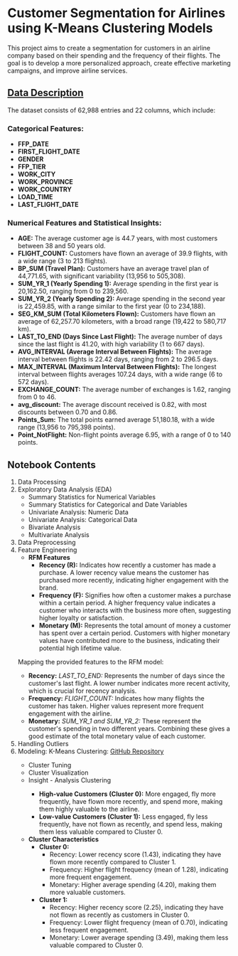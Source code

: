 <!DOCTYPE html>
<html lang="en">
<head>
    <meta charset="UTF-8">
    <meta name="viewport" content="width=device-width, initial-scale=1.0">
  
</head>
<body>

<h1>Customer Segmentation for Airlines using K-Means Clustering Models</h1>

<p>This project aims to create a segmentation for customers in an airline company based on their spending and the frequency of their flights. The goal is to develop a more personalized approach, create effective marketing campaigns, and improve airline services.</p>

<h2><a href="https://github.com/jvontama96/AirlinesCustomerClustering_RFM_KMeans/tree/main/Flight_Dataset">Data Description</a></h2>
<p>The dataset consists of 62,988 entries and 22 columns, which include:</p>

<h3><strong>Categorical Features:</strong></h3>
<ul>
    <li><strong>FFP_DATE</strong></li>
    <li><strong>FIRST_FLIGHT_DATE</strong></li>
    <li><strong>GENDER</strong></li>
    <li><strong>FFP_TIER</strong></li>
    <li><strong>WORK_CITY</strong></li>
    <li><strong>WORK_PROVINCE</strong></li>
    <li><strong>WORK_COUNTRY</strong></li>
    <li><strong>LOAD_TIME</strong></li>
    <li><strong>LAST_FLIGHT_DATE</strong></li>
</ul>

<h3><strong>Numerical Features and Statistical Insights:</strong></h3>
<ul>
    <li><strong>AGE:</strong> The average customer age is 44.7 years, with most customers between 38 and 50 years old.</li>
    <li><strong>FLIGHT_COUNT:</strong> Customers have flown an average of 39.9 flights, with a wide range (3 to 213 flights).</li>
    <li><strong>BP_SUM (Travel Plan):</strong> Customers have an average travel plan of 44,771.65, with significant variability (13,956 to 505,308).</li>
    <li><strong>SUM_YR_1 (Yearly Spending 1):</strong> Average spending in the first year is 20,162.50, ranging from 0 to 239,560.</li>
    <li><strong>SUM_YR_2 (Yearly Spending 2):</strong> Average spending in the second year is 22,459.85, with a range similar to the first year (0 to 234,188).</li>
    <li><strong>SEG_KM_SUM (Total Kilometers Flown):</strong> Customers have flown an average of 62,257.70 kilometers, with a broad range (19,422 to 580,717 km).</li>
    <li><strong>LAST_TO_END (Days Since Last Flight):</strong> The average number of days since the last flight is 41.20, with high variability (1 to 667 days).</li>
    <li><strong>AVG_INTERVAL (Average Interval Between Flights):</strong> The average interval between flights is 22.42 days, ranging from 2 to 296.5 days.</li>
    <li><strong>MAX_INTERVAL (Maximum Interval Between Flights):</strong> The longest interval between flights averages 107.24 days, with a wide range (6 to 572 days).</li>
    <li><strong>EXCHANGE_COUNT:</strong> The average number of exchanges is 1.62, ranging from 0 to 46.</li>
    <li><strong>avg_discount:</strong> The average discount received is 0.82, with most discounts between 0.70 and 0.86.</li>
    <li><strong>Points_Sum:</strong> The total points earned average 51,180.18, with a wide range (13,956 to 795,398 points).</li>
    <li><strong>Point_NotFlight:</strong> Non-flight points average 6.95, with a range of 0 to 140 points.</li>
</ul>

<h2>Notebook Contents</h2>
<ol>
    <li>Data Processing</li>
    <li>Exploratory Data Analysis (EDA)
        <ul>
            <li>Summary Statistics for Numerical Variables</li>
            <li>Summary Statistics for Categorical and Date Variables</li>
            <li>Univariate Analysis: Numeric Data</li>
            <li>Univariate Analysis: Categorical Data</li>
            <li>Bivariate Analysis</li>
            <li>Multivariate Analysis</li>
        </ul>
    </li>
    <li>Data Preprocessing</li>
    <li>Feature Engineering
        <ul>
            <li><strong>RFM Features</strong>
                <ul>
                    <li><strong>Recency (R):</strong> Indicates how recently a customer has made a purchase. A lower recency value means the customer has purchased more recently, indicating higher engagement with the brand.</li>
                    <li><strong>Frequency (F):</strong> Signifies how often a customer makes a purchase within a certain period. A higher frequency value indicates a customer who interacts with the business more often, suggesting higher loyalty or satisfaction.</li>
                    <li><strong>Monetary (M):</strong> Represents the total amount of money a customer has spent over a certain period. Customers with higher monetary values have contributed more to the business, indicating their potential high lifetime value.</li>
                </ul>
            </li>
        </ul>
        <p>Mapping the provided features to the RFM model:</p>
        <ul>
            <li><strong>Recency:</strong> <em>LAST_TO_END:</em> Represents the number of days since the customer's last flight. A lower number indicates more recent activity, which is crucial for recency analysis.</li>
            <li><strong>Frequency:</strong> <em>FLIGHT_COUNT:</em> Indicates how many flights the customer has taken. Higher values represent more frequent engagement with the airline.</li>
            <li><strong>Monetary:</strong> <em>SUM_YR_1 and SUM_YR_2:</em> These represent the customer's spending in two different years. Combining these gives a good estimate of the total monetary value of each customer.</li>
        </ul>
    </li>
    <li>Handling Outliers</li>
    <li>Modeling: K-Means Clustering: <a href="https://github.com/jvontama96/AirlinesCustomerClustering_RFM_KMeans/tree/main/Flight_Tuning_and_ClusterResult">GitHub Repository</a></li>
        <ul>
            <li>Cluster Tuning</li>
            <li>Cluster Visualization</li>
            <li>Insight - Analysis Clustering</li>
            <ul>
                <li><strong>High-value Customers (Cluster 0):</strong> More engaged, fly more frequently, have flown more recently, and spend more, making them highly valuable to the airline.</li>
                <li><strong>Low-value Customers (Cluster 1):</strong> Less engaged, fly less frequently, have not flown as recently, and spend less, making them less valuable compared to Cluster 0.</li>
            </ul>
            <li><strong>Cluster Characteristics</strong>
                <ul>
                    <li><strong>Cluster 0:</strong>
                        <ul>
                            <li>Recency: Lower recency score (1.43), indicating they have flown more recently compared to Cluster 1.</li>
                            <li>Frequency: Higher flight frequency (mean of 1.28), indicating more frequent engagement.</li>
                            <li>Monetary: Higher average spending (4.20), making them more valuable customers.</li>
                        </ul>
                    </li>
                    <li><strong>Cluster 1:</strong>
                        <ul>
                            <li>Recency: Higher recency score (2.25), indicating they have not flown as recently as customers in Cluster 0.</li>
                            <li>Frequency: Lower flight frequency (mean of 0.70), indicating less frequent engagement.</li>
                            <li>Monetary: Lower average spending (3.49), making them less valuable compared to Cluster 0.</li>
                        </ul>
                    </li>
                </ul>
            </li>
        </ul>
    </li>
</ol>

</body>
</html>
